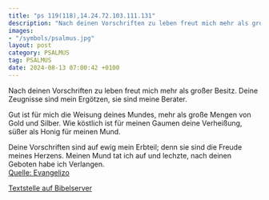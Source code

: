 ```yaml
---
title: "ps 119(118),14.24.72.103.111.131"
description: "Nach deinen Vorschriften zu leben freut mich mehr als großer Besitz. Deine Zeugnisse sind mein Ergötzen,  sie sind meine Berater.  Gut ist für mich die Weisung deines Mundes,  mehr als große Mengen von Gold und Silber. Wie köstlich ist für meinen Gaumen deine Verheißung, süße...."
images:
- "/symbols/psalmus.jpg"
layout: post
category: PSALMUS
tag: PSALMUS
date: 2024-08-13 07:00:42 +0100
---
```

Nach deinen Vorschriften zu leben
freut mich mehr als großer Besitz.
Deine Zeugnisse sind mein Ergötzen, 
sie sind meine Berater.

Gut ist für mich die Weisung deines Mundes, 
mehr als große Mengen von Gold und Silber.
Wie köstlich ist für meinen Gaumen deine Verheißung,
süßer als Honig für meinen Mund.<!--more-->

Deine Vorschriften sind auf ewig mein Erbteil;
denn sie sind die Freude meines Herzens.
Meinen Mund tat ich auf und lechzte, 
nach deinen Geboten habe ich Verlangen.<br>
[Quelle: Evangelizo](https://evangeliumtagfuertag.org/DE/gospel)

[Textstelle auf Bibelserver](https://www.bibleserver.com/EU/ps119(118),14.24.72.103.111.131)
